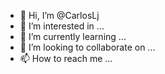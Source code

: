 - 👋 Hi, I’m @CarlosLj
- 👀 I’m interested in ...
- 🌱 I’m currently learning ...
- 💞️ I’m looking to collaborate on ...
- 📫 How to reach me ...

<!---
CarlosLj/CarlosLj is a ✨ special ✨ repository because its `README.md` (this file) appears on your GitHub profile.
You can click the Preview link to take a look at your changes.
--->
